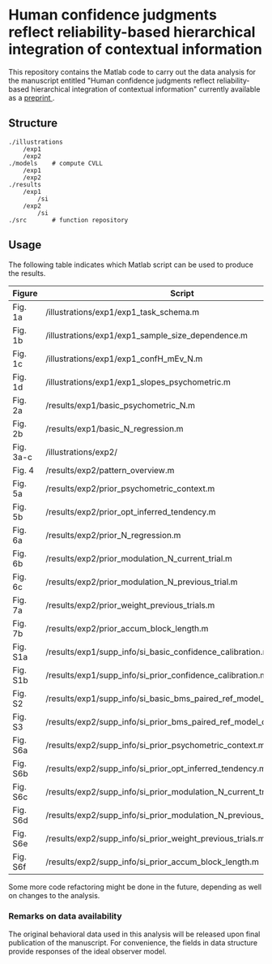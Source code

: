 # Human confidence judgments reflect reliability-based hierarchical integration of contextual information

This repository contains the Matlab code to carry out the data analysis for the manuscript entitled "Human confidence judgments reflect reliability-based hierarchical integration of contextual information" currently available as a [preprint ](https://doi.org/10.1101/425462).


## Structure
```
./illustrations 
	/exp1 	
	/exp2
./models	# compute CVLL
	/exp1 	
	/exp2
./results
	/exp1 	
		/si
	/exp2
		/si
./src 		# function repository
```

## Usage
The following table indicates which Matlab script can be used to produce the results.

| Figure | Script | 
|---------------|---------------|
|Fig. 1a | /illustrations/exp1/exp1_task_schema.m |
|Fig. 1b | /illustrations/exp1/exp1_sample_size_dependence.m |
|Fig. 1c | /illustrations/exp1/exp1_confH_mEv_N.m |
|Fig. 1d | /illustrations/exp1/exp1_slopes_psychometric.m |
|Fig. 2a | /results/exp1/basic_psychometric_N.m |
|Fig. 2b | /results/exp1/basic_N_regression.m |
|Fig. 3a-c | /illustrations/exp2/ |
|Fig. 4 | /results/exp2/pattern_overview.m |
|Fig. 5a | /results/exp2/prior_psychometric_context.m |
|Fig. 5b | /results/exp2/prior_opt_inferred_tendency.m |
|Fig. 6a | /results/exp2/prior_N_regression.m |
|Fig. 6b | /results/exp2/prior_modulation_N_current_trial.m |
|Fig. 6c | /results/exp2/prior_modulation_N_previous_trial.m |
|Fig. 7a | /results/exp2/prior_weight_previous_trials.m |
|Fig. 7b | /results/exp2/prior_accum_block_length.m |
|Fig. S1a | /results/exp1/supp_info/si_basic_confidence_calibration.m |
|Fig. S1b | /results/exp1/supp_info/si_prior_confidence_calibration.m |
|Fig. S2 | /results/exp1/supp_info/si_basic_bms_paired_ref_model_comparison.m |
|Fig. S3 | /results/exp2/supp_info/si_prior_bms_paired_ref_model_comparison.m |
|Fig. S6a | /results/exp2/supp_info/si_prior_psychometric_context.m |
|Fig. S6b | /results/exp2/supp_info/si_prior_opt_inferred_tendency.m |
|Fig. S6c | /results/exp2/supp_info/si_prior_modulation_N_current_trial.m |
|Fig. S6d | /results/exp2/supp_info/si_prior_modulation_N_previous_trial.m |
|Fig. S6e | /results/exp2/supp_info/si_prior_weight_previous_trials.m |
|Fig. S6f | /results/exp2/supp_info/si_prior_accum_block_length.m |
Some more code refactoring might be done in the future, depending as well on changes to the analysis.

### Remarks on data availability
The original behavioral data used in this analysis will be released upon final publication of the manuscript. For convenience, the fields in data structure provide responses of the ideal observer model. 

